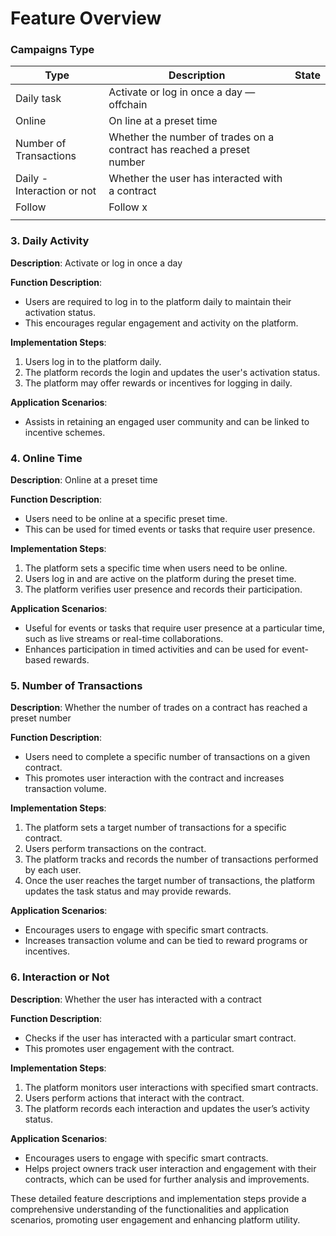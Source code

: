 # Feature Overview

### Campaigns Type

| Type | Description | State |
| --- | --- | --- |
| Daily task | Activate or log in once a day  — offchain |  |
| Online | On line at a preset time  |  |
| Number of Transactions | Whether the number of trades on a contract has reached a preset number |  |
| Daily - Interaction or not | Whether the user has interacted with a contract  |  |
| Follow | Follow x |  |
|  |  |  |


### 3. Daily Activity

**Description**: Activate or log in once a day

**Function Description**:

- Users are required to log in to the platform daily to maintain their activation status.
- This encourages regular engagement and activity on the platform.

**Implementation Steps**:

1. Users log in to the platform daily.
2. The platform records the login and updates the user's activation status.
3. The platform may offer rewards or incentives for logging in daily.

**Application Scenarios**:

- Assists in retaining an engaged user community and can be linked to incentive schemes.

### 4. Online Time

**Description**: Online at a preset time

**Function Description**:

- Users need to be online at a specific preset time.
- This can be used for timed events or tasks that require user presence.

**Implementation Steps**:

1. The platform sets a specific time when users need to be online.
2. Users log in and are active on the platform during the preset time.
3. The platform verifies user presence and records their participation.

**Application Scenarios**:

- Useful for events or tasks that require user presence at a particular time, such as live streams or real-time collaborations.
- Enhances participation in timed activities and can be used for event-based rewards.

### 5. Number of Transactions

**Description**: Whether the number of trades on a contract has reached a preset number

**Function Description**:

- Users need to complete a specific number of transactions on a given contract.
- This promotes user interaction with the contract and increases transaction volume.

**Implementation Steps**:

1. The platform sets a target number of transactions for a specific contract.
2. Users perform transactions on the contract.
3. The platform tracks and records the number of transactions performed by each user.
4. Once the user reaches the target number of transactions, the platform updates the task status and may provide rewards.

**Application Scenarios**:

- Encourages users to engage with specific smart contracts.
- Increases transaction volume and can be tied to reward programs or incentives.

### 6. Interaction or Not

**Description**: Whether the user has interacted with a contract

**Function Description**:

- Checks if the user has interacted with a particular smart contract.
- This promotes user engagement with the contract.

**Implementation Steps**:

1. The platform monitors user interactions with specified smart contracts.
2. Users perform actions that interact with the contract.
3. The platform records each interaction and updates the user’s activity status.

**Application Scenarios**:

- Encourages users to engage with specific smart contracts.
- Helps project owners track user interaction and engagement with their contracts, which can be used for further analysis and improvements.

These detailed feature descriptions and implementation steps provide a comprehensive understanding of the functionalities and application scenarios, promoting user engagement and enhancing platform utility.